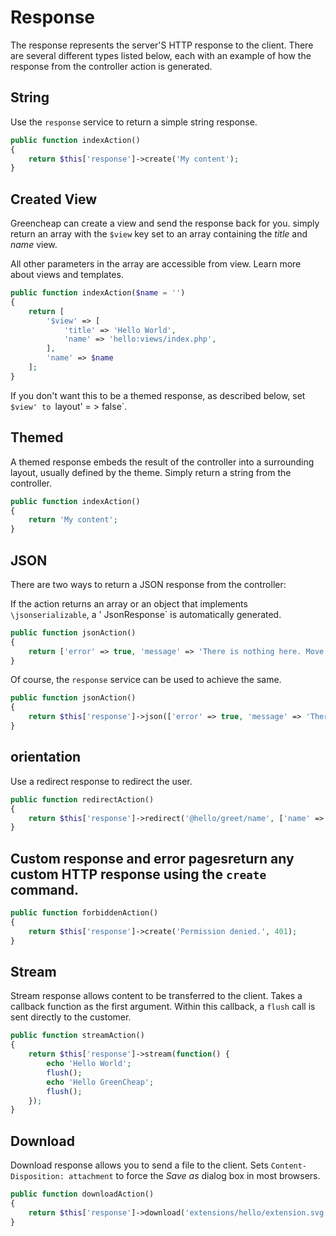 # Response
<p class="uk-article-lead">The response represents the server'S HTTP response to the client. There are several different types listed below, each with an example of how the response from the controller action is generated.</p>

## String
Use the `response` service to return a simple string response.

```php
public function indexAction()
{
    return $this['response']->create('My content');
}
```

## Created View

Greencheap can create a view and send the response back for you. simply return an array with the `$view` key set to an array containing the _title_ and _name_ view.

All other parameters in the array are accessible from view. Learn more about views and templates.

```php
public function indexAction($name = '')
{
    return [
        '$view' => [
            'title' => 'Hello World',
            'name' => 'hello:views/index.php',
        ],
        'name' => $name
    ];
}
```

If you don't want this to be a themed response, as described below, set `$view' to `layout' = > false`.

## Themed
A themed response embeds the result of the controller into a surrounding layout, usually defined by the theme. Simply return a string from the controller.

```php
public function indexAction()
{
    return 'My content';
}
```

## JSON
There are two ways to return a JSON response from the controller:

If the action returns an array or an object that implements `\jsonserializable`, a ' JsonResponse` is automatically generated.

```php
public function jsonAction()
{
    return ['error' => true, 'message' => 'There is nothing here. Move along.'];
}
```

Of course, the `response` service can be used to achieve the same.

```php
public function jsonAction()
{    
    return $this['response']->json(['error' => true, 'message' => 'There is nothing here. Move along.']);
}
```

## orientation
Use a redirect response to redirect the user.

```php
public function redirectAction()
{
    return $this['response']->redirect('@hello/greet/name', ['name' => 'Someone']);
}
```

## Custom response and error pagesreturn any custom HTTP response using the `create` command.

```php
public function forbiddenAction()
{
    return $this['response']->create('Permission denied.', 401);
}
```

## Stream
Stream response allows content to be transferred to the client. Takes a callback function as the first argument. Within this callback, a `flush` call is sent directly to the customer.

```php
public function streamAction()
{
    return $this['response']->stream(function() {
        echo 'Hello World';
        flush();
        echo 'Hello GreenCheap';
        flush();
    });
}
```

## Download

Download response allows you to send a file to the client. Sets `Content-Disposition: attachment` to force the _Save as_ dialog box in most browsers.

```php
public function downloadAction()
{
    return $this['response']->download('extensions/hello/extension.svg');
}
```